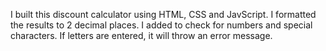 I built this discount calculator using HTML, CSS and JavScript.
I formatted the results to 2 decimal places.
I added to check for numbers and special characters.
If letters are entered, it will throw an error message.
